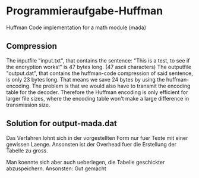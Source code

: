 # Programmieraufgabe-Huffman

Huffman Code implementation for a math module (mada)

## Compression

The inputfile "input.txt", that contains the sentence: "This is a test, to see if the encryption works!" is 47 bytes long. (47 ascii characters)
The outputfile "output.dat", that contains the huffman-code compression of said sentence, is only 23 bytes long.
That means we save 24 bytes by using the huffman-encoding. The problem is that we would also have to transmit the encoding table for the decoder.
Therefore the Huffman encoding is only efficient for larger file sizes, where the encoding table won't make a large difference in transmission size.

## Solution for output-mada.dat

Das Verfahren lohnt sich in der vorgestellten Form nur fuer Texte mit einer gewissen Laenge. Ansonsten ist der Overhead fuer die Erstellung der Tabelle zu gross.

Man koennte sich aber auch ueberlegen, die Tabelle geschickter abzuspeichern. Ansonsten: Gut gemacht
